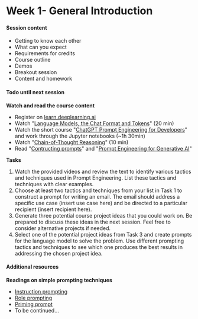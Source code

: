# Week 1- General Introduction



#### Session content

* Getting to know each other
* What can you expect
* Requirements for credits
* Course outline
* Demos
* Breakout session
* Content and homework

#### Todo until next session

**Watch and read the course content**

* Register on [learn.deeplearning.ai](https://learn.deeplearning.ai/)
* Watch "[Language Models, the Chat Format and Tokens](https://learn.deeplearning.ai/chatgpt-building-system/lesson/2/language-models,-the-chat-format-and-tokens)" (20 min)
* Watch the short course "[ChatGPT Prompt Engineering for Developers](https://learn.deeplearning.ai/chatgpt-prompt-eng)" and work through the Jupyter notebooks (\~1h 30min)
* Watch "[Chain-of-Thought Reasoning](https://learn.deeplearning.ai/chatgpt-building-system/lesson/5/chain-of-thought-reasoning)" (10 min)
* Read "[Contructing prompts](https://docs.cohere.com/docs/constructing-prompts)" and "[Prompt Engineering for Generative AI](https://developers.google.com/machine-learning/resources/prompt-eng?hl=en)"

**Tasks**

1. Watch the provided videos and review the text to identify various tactics and techniques used in Prompt Engineering. List these tactics and techniques with clear examples.
2. Choose at least two tactics and techniques from your list in Task 1 to construct a prompt for writing an email. The email should address a specific use case (insert use case here) and be directed to a particular recipient (insert recipient here).
3. Generate three potential course project ideas that you could work on. Be prepared to discuss these ideas in the next session. Feel free to consider alternative projects if needed.
4. Select one of the potential project ideas from Task 3 and create prompts for the language model to solve the problem. Use different prompting tactics and techniques to see which one produces the best results in addressing the chosen project idea.

#### Additional resources

**Readings on simple prompting techniques**

* [Instruction prompting](https://learnprompting.org/docs/basics/instructions)
* [Role prompting](https://learnprompting.org/docs/basics/roles)
* [Priming prompt](https://learnprompting.org/docs/basics/priming\_prompt)
* To be continued...

